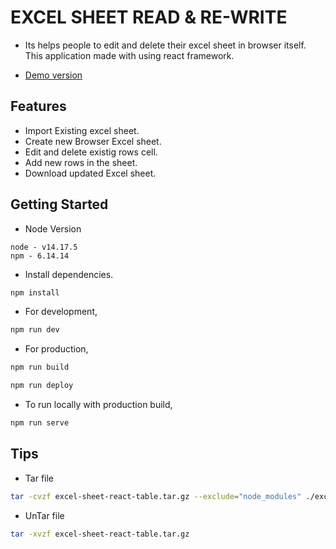 # EXCEL SHEET READ & RE-WRITE

- Its helps people to edit and delete their excel sheet in browser itself. This application made with using react framework.

- [Demo version](https://paalamugan.github.io/excel-sheet-react-table/)

## Features

- Import Existing excel sheet.
- Create new Browser Excel sheet.
- Edit and delete existig rows cell.
- Add new rows in the sheet.
- Download updated Excel sheet.

## Getting Started

- Node Version

```
node - v14.17.5
npm - 6.14.14
```

- Install dependencies.

```bash
npm install
```

- For development,

```bash
npm run dev
```

- For production,

```bash
npm run build
```

```bash
npm run deploy
```

- To run locally with production build,

```sh
npm run serve
```

## Tips

- Tar file

```sh
tar -cvzf excel-sheet-react-table.tar.gz --exclude="node_modules" ./excel-sheet-react-table/
```

- UnTar file

```sh
tar -xvzf excel-sheet-react-table.tar.gz
```
